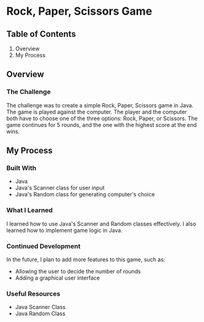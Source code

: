 # Rock, Paper, Scissors Game

## Table of Contents
1. Overview
2. My Process

## Overview
### The Challenge
The challenge was to create a simple Rock, Paper, Scissors game in Java. The game is played against the computer. The player and the computer both have to choose one of the three options: Rock, Paper, or Scissors. The game continues for 5 rounds, and the one with the highest score at the end wins.

## My Process
### Built With
- Java
- Java's Scanner class for user input
- Java's Random class for generating computer's choice

### What I Learned
I learned how to use Java's Scanner and Random classes effectively. I also learned how to implement game logic in Java.

### Continued Development
In the future, I plan to add more features to this game, such as:
- Allowing the user to decide the number of rounds
- Adding a graphical user interface

### Useful Resources
- Java Scanner Class
- Java Random Class

